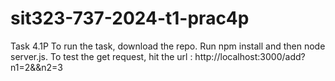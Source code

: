 # sit323-737-2024-t1-prac4p
Task 4.1P
To run the task, download the repo. Run npm install and then node server.js. To test the get request, hit the url : http://localhost:3000/add?n1=2&&n2=3
